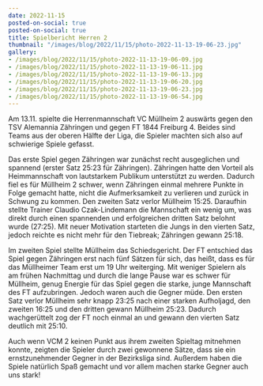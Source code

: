 ```yaml
---
date: 2022-11-15
posted-on-social: true
posted-on-social: true
title: Spielbericht Herren 2
thumbnail: "/images/blog/2022/11/15/photo-2022-11-13-19-06-23.jpg"
gallery:
- /images/blog/2022/11/15/photo-2022-11-13-19-06-09.jpg
- /images/blog/2022/11/15/photo-2022-11-13-19-06-11.jpg
- /images/blog/2022/11/15/photo-2022-11-13-19-06-13.jpg
- /images/blog/2022/11/15/photo-2022-11-13-19-06-20.jpg
- /images/blog/2022/11/15/photo-2022-11-13-19-06-23.jpg
- /images/blog/2022/11/15/photo-2022-11-13-19-06-54.jpg
---
```

Am 13.11. spielte die Herrenmannschaft VC Müllheim 2 auswärts gegen den TSV Alemannia Zähringen und gegen FT 1844 Freiburg 4. Beides sind Teams aus der oberen Hälfte der Liga, die Spieler machten sich also auf schwierige Spiele gefasst. 

Das erste Spiel gegen Zähringen war zunächst recht ausgeglichen und spannend (erster Satz 25:23 für Zähringen). Zähringen hatte den Vorteil als Heimmannschaft von lautstarkem Publikum unterstützt zu werden. Dadurch fiel es für Müllheim 2 schwer, wenn Zähringen einmal mehrere Punkte in Folge gemacht hatte, nicht die Aufmerksamkeit zu verlieren und zurück in Schwung zu kommen. Den zweiten Satz verlor Müllheim 15:25. Daraufhin stellte Trainer Claudio Czak-Lindemann die Mannschaft ein wenig um, was direkt durch einen spannenden und erfolgreichen dritten Satz belohnt wurde (27:25). Mit neuer Motivation starteten die Jungs in den vierten Satz, jedoch reichte es nicht mehr für den Tiebreak; Zähringen gewann 25:18. 

Im zweiten Spiel stellte Müllheim das Schiedsgericht. Der FT entschied das Spiel gegen Zähringen erst nach fünf Sätzen für sich, das heißt, dass es für das Müllheimer Team erst um 19 Uhr weiterging. Mit weniger Spielern als am frühen Nachmittag und durch die lange Pause war es schwer für Müllheim, genug Energie für das Spiel gegen die starke, junge Mannschaft des FT aufzubringen. Jedoch waren auch die Gegner müde. Den ersten Satz verlor Müllheim sehr knapp 23:25 nach einer starken Aufholjagd, den zweiten 16:25 und den dritten gewann Müllheim 25:23. Dadurch wachgerüttelt zog der FT noch einmal an und gewann den vierten Satz deutlich mit 25:10. 

Auch wenn VCM 2 keinen Punkt aus ihrem zweiten Spieltag mitnehmen konnte, zeigten die Spieler durch zwei gewonnene Sätze, dass sie ein ernstzunehmender Gegner in der Bezirksliga sind. Außerdem haben die Spiele natürlich Spaß gemacht und vor allem machen starke Gegner auch uns stark!

